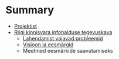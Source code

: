 # Summary

* [Projektist](README.md)
* [Riigi kinnisvara infohalduse tegevuskava](riigi_kinnisvara_infohalduse_tegevuskava.md)
   * [Lahendamist vajavad probleemid](lahendamist_vajavad_probleemid.md)
   * [Visioon ja eesmärgid](visioon_ja_eesmargid.md)
   * Meetmed eesmärkide saavutamiseks

